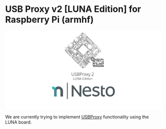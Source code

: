 USB Proxy v2 [LUNA Edition] for Raspberry Pi (armhf)   
========

<p align="center">
  <img src=".github/imgs/project_logo.png">
</p>

We are currently trying to implement <a href="https://github.com/nesto-software/USBProxy">USBProxy</a> functionality using the LUNA board.
